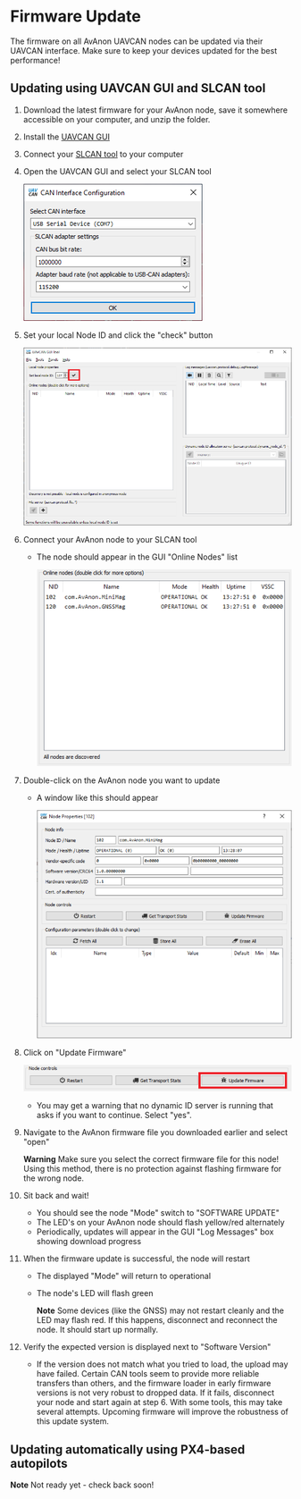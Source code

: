# Firmware Update

The firmware on all AvAnon UAVCAN nodes can be updated via their UAVCAN interface. Make sure to keep your devices updated for the best performance!

## Updating using UAVCAN GUI and SLCAN tool

1. Download the latest firmware for your AvAnon node, save it somewhere accessible on your computer, and unzip the folder.
2. Install the [UAVCAN GUI](https://github.com/UAVCAN/gui_tool)
3. Connect your [SLCAN tool](https://zubax.com/products/babel) to your computer
4. Open the UAVCAN GUI and select your SLCAN tool

   ![UAVCAN GUI Connection Dialog](../.gitbook/assets/CANGUI_Connect%20%281%29.png)  

5. Set your local Node ID and click the "check" button

   ![UAVCAN GUI Set Local Node ID](../.gitbook/assets/CANGUI_SetNodeID.png)  

6. Connect your AvAnon node to your SLCAN tool
   * The node should appear in the GUI "Online Nodes" list

     ![UAVCAN GUI Node List](../.gitbook/assets/CANGUI_NodeList%20%281%29.png)  
7. Double-click on the AvAnon node you want to update
   * A window like this should appear

     ![UAVCAN GUI Node Properties](../.gitbook/assets/CANGUI_NodeProps%20%281%29.png)  
8. Click on "Update Firmware"

   ![UAVCAN GUI Node Properties](../.gitbook/assets/CANGUI_FWUpdate.png)  


   * You may get a warning that no dynamic ID server is running that asks if you want to continue. Select "yes".

9. Navigate to the AvAnon firmware file you downloaded earlier and select "open"

   **Warning** Make sure you select the correct firmware file for this node! Using this method, there is no protection against flashing firmware for the wrong node.

10. Sit back and wait!
    * You should see the node "Mode" switch to "SOFTWARE UPDATE"
    * The LED's on your AvAnon node should flash yellow/red alternately
    * Periodically, updates will appear in the GUI "Log Messages" box showing download progress
11. When the firmware update is successful, the node will restart
    * The displayed "Mode" will return to operational
    * The node's LED will flash green

      **Note** Some devices \(like the GNSS\) may not restart cleanly and the LED may flash red. If this happens, disconnect and reconnect the node. It should start up normally.
12. Verify the expected version is displayed next to "Software Version"
    * If the version does not match what you tried to load, the upload may have failed. Certain CAN tools seem to provide more reliable transfers than others, and the firmware loader in early firmware versions is not very robust to dropped data. If it fails, disconnect your node and start again at step 6. With some tools, this may take several attempts. Upcoming firmware will improve the robustness of this update system. 

## Updating automatically using PX4-based autopilots

**Note** Not ready yet - check back soon!

<!-- 
**Note** This guide has not been extensively tested. Please refer to PX4 documentation if you have trouble.

1. Download the latest firmware for your AvAnon node, save it somewhere accessible on your computer, and unzip the folder.
2. Ensure your autopilot's "UAVCAN\_ENABLE" parameter is set to 2 or higher. While a setting of "1" allows nodes to be used, it does not enable the firmware update server.
3. Insert your autopilot's SD card into your computer and navigate to it
4. Navigate to the firmware you saved and copy the folder named "com.AvAnon._nodename_" . You will paste this soon.
5. Navigate to the "fw" folder on the root of the card
   * If none exists, create it
6. Paste the firmware folder here
7. If you have multiple nodes to update, repeat this process, placing the firmware folders for each node type into the "fw" directory
8. Safely eject your SD card and insert it into your autopilot
9. Connect all nodes to be updated to your autopilot per their wiring instructions \(simply use the CAN interconnect cables\)
10. Power on your autopilot and wait!
    * The LED's on your AvAnon nodes should flash yellow/red alternately as they are being updated
11. When the firmware update is successful on each node, that node will restart and its LED will flash green -->

